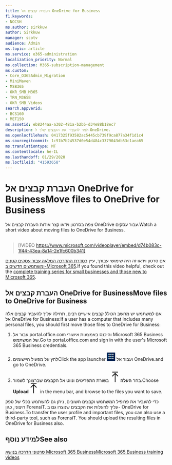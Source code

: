 ```yaml
---
title: העברת קבצים אל OneDrive for Business
f1.keywords:
- NOCSH
ms.author: sirkkuw
author: Sirkkuw
manager: scotv
audience: Admin
ms.topic: article
ms.service: o365-administration
localization_priority: Normal
ms.collection: M365-subscription-management
ms.custom:
- Core_O365Admin_Migration
- MiniMaven
- MSB365
- OKR_SMB_M365
- TRN_M365B
- OKR_SMB_Videos
search.appverid:
- BCS160
- MET150
ms.assetid: eb8244aa-a302-481a-b2b5-d34e88b18ec7
description: למד להעביר את הקבצים שלך ל-OneDrive.
ms.openlocfilehash: 0417325f93582ac5445cb739f9ca877a34f1d1c4
ms.sourcegitcommit: 1c91b7b24537d0e54d484c3379043db53c1aea65
ms.translationtype: MT
ms.contentlocale: he-IL
ms.lasthandoff: 01/29/2020
ms.locfileid: "41593658"
---
```

# <a name="move-files-to-onedrive-for-business"></a><span data-ttu-id="cfa9d-103">העברת קבצים אל OneDrive for Business</span><span class="sxs-lookup"><span data-stu-id="cfa9d-103">Move files to OneDrive for Business</span></span>

<span data-ttu-id="cfa9d-104">צפה בסרטון וידאו קצר אודות העברת קבצים אל OneDrive עבור עסקים.</span><span class="sxs-lookup"><span data-stu-id="cfa9d-104">Watch a short video about moving files to OneDrive for Business.</span></span><br><br>

> [!VIDEO https://www.microsoft.com/videoplayer/embed/d74b083c-1f44-43ea-8a14-2e1fc600b341] 

<span data-ttu-id="cfa9d-105">אם סרטון וידאו זה היה שימושי עבורך, עיין ב[סדרת ההדרכה המלאה עבור עסקים קטנים ומשתמשים חדשים ב-Microsoft 365](https://support.office.com/article/6ab4bbcd-79cf-4000-a0bd-d42ce4d12816).</span><span class="sxs-lookup"><span data-stu-id="cfa9d-105">If you found this video helpful, check out the [complete training series for small businesses and those new to Microsoft 365](https://support.office.com/article/6ab4bbcd-79cf-4000-a0bd-d42ce4d12816).</span></span>


## <a name="move-files-to-onedrive-for-business"></a><span data-ttu-id="cfa9d-106">העברת קבצים אל OneDrive for Business</span><span class="sxs-lookup"><span data-stu-id="cfa9d-106">Move files to OneDrive for Business</span></span>

<span data-ttu-id="cfa9d-107">אם למשתמש יש מחשב הכולל קבצים אישיים רבים, תחילה עליך להעביר קבצים אלה אל OneDrive for Business:</span><span class="sxs-lookup"><span data-stu-id="cfa9d-107">If a user has a computer that includes many personal files, you should first move those files to OneDrive for Business:</span></span>
  
1. <span data-ttu-id="cfa9d-108">עבור אל portal.office.com והיכנס באמצעות אישורי Microsoft 365 Business של המשתמש.</span><span class="sxs-lookup"><span data-stu-id="cfa9d-108">Go to portal.office.com and sign in with the user's Microsoft 365 Business credentials.</span></span>
    
2. <span data-ttu-id="cfa9d-109">לחץ על מפעיל היישומים</span><span class="sxs-lookup"><span data-stu-id="cfa9d-109">Click the app launcher</span></span> ![The app launcher icon in Office 365](media/7502f4ec-3c9a-435d-a7b4-b9cda85189a7.png) <span data-ttu-id="cfa9d-111">ועבור אל OneDrive.</span><span class="sxs-lookup"><span data-stu-id="cfa9d-111">and go to OneDrive.</span></span> 
    
3. <span data-ttu-id="cfa9d-112">בחר **העלה**![Upload](media/d9b963b8-10af-42e2-953d-360301b83d3c.png) בשורת התפריטים ונווט אל הקבצים שברצונך לשמור.</span><span class="sxs-lookup"><span data-stu-id="cfa9d-112">Choose **Upload**![Upload](media/d9b963b8-10af-42e2-953d-360301b83d3c.png) in the menu bar, and browse to the files you want to save.</span></span> 
    
<span data-ttu-id="cfa9d-p101">כדי להעביר את פרופיל המשתמש וקבצים חשובים, ניתן גם להשתמש בכלי של ספק חיצוני, כגון ForensiT. עליך להעלות את הקבצים שנוצרו גם ב- OneDrive for Business.</span><span class="sxs-lookup"><span data-stu-id="cfa9d-p101">To transfer the user profile and important files, you can also use a third-party tool, such as ForensiT. You should upload the resulting files in OneDrive for Business also.</span></span>
  
## <a name="see-also"></a><span data-ttu-id="cfa9d-115">למידע נוסף</span><span class="sxs-lookup"><span data-stu-id="cfa9d-115">See also</span></span>

[<span data-ttu-id="cfa9d-116">סרטוני הדרכה בנושא Microsoft 365 Business</span><span class="sxs-lookup"><span data-stu-id="cfa9d-116">Microsoft 365 Business training videos</span></span>](https://support.office.com/article/6ab4bbcd-79cf-4000-a0bd-d42ce4d12816)
